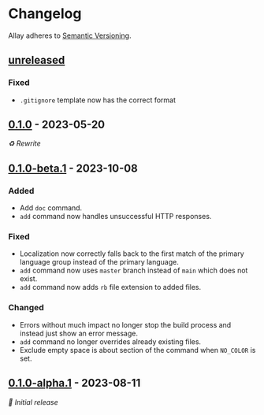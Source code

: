 # Changelog

Allay adheres to [Semantic Versioning](https://semver.org/).


## [unreleased][]

### Fixed

- `.gitignore` template now has the correct format


## [0.1.0][] - 2023-05-20

_♻️ Rewrite_


## [0.1.0-beta.1][] - 2023-10-08

### Added

- Add `doc` command.
- `add` command now handles unsuccessful HTTP responses.

### Fixed

- Localization now correctly falls back to the first match of the primary language
  group instead of the primary language.
- `add` command now uses `master` branch instead of `main` which does not exist.
- `add` command now adds `rb` file extension to added files.

### Changed

- Errors without much impact no longer stop the build process and instead just show
  an error message.
- `add` command no longer overrides already existing files.
- Exclude empty space is about section of the command when `NO_COLOR` is set.


## [0.1.0-alpha.1][] - 2023-08-11

_🍰 Initial release_


[unreleased]: https://github.com/allay-mc/allay/compare/v0.1.0...HEAD
[0.1.0]: https://github.com/allay-mc/allay/compare/v0.1.0-beta.1...v0.1.0
[0.1.0-beta.1]: https://github.com/allay-mc/allay/compare/v0.1.0-alpha.1...v0.1.0-beta.1
[0.1.0-alpha.1]: https://github.com/allay-mc/allay/releases/v0.1.0-alpha.1
